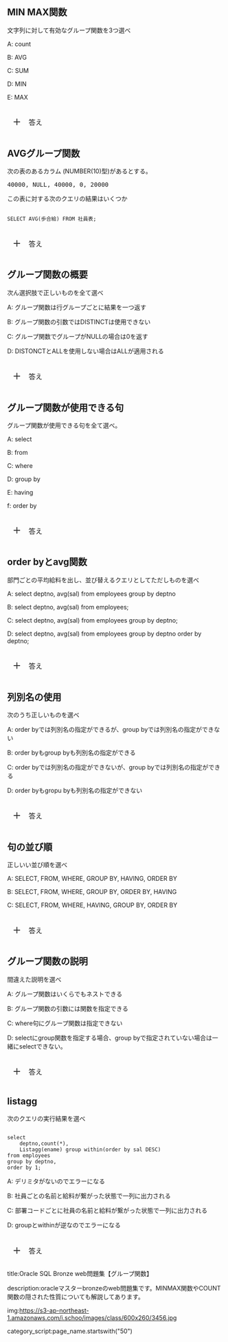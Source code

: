 

## MIN MAX関数

文字列に対して有効なグループ関数を3つ選べ

A: count

B: AVG

C: SUM

D: MIN

E: MAX

<h3 class="title">答え</h3>
<div class="box">
  <p>
A: count、D: MIN、E: MAX
  </p>
  <p>
  MIN,MAXは文字数を見て最もXXなものを返す。
  </p>
    <p>
  
  </p>
</div>





## AVGグループ関数

次の表のあるカラム (NUMBER(10)型)があるとする。

<pre>
40000, NULL, 40000, 0, 20000
</pre>


この表に対する次のクエリの結果はいくつか

<pre><code>
SELECT AVG(歩合給) FROM 社員表;
</code></pre>

<h3 class="title">答え</h3>
<div class="box">
  <p>
  A: 2500
  </p>
  <p>
  ポイント：NULLはグループ関数において、ないものとして処理される
  </p>
    <p>
  よって、NULL以外の4つで合計10000を割った2500が答え。
  </p>
</div>






## グループ関数の概要

次ん選択肢で正しいものを全て選べ

A: グループ関数は行グループごとに結果を一つ返す

B: グループ関数の引数ではDISTINCTは使用できない

C: グループ関数でグループがNULLの場合は0を返す

D: DISTONCTとALLを使用しない場合はALLが適用される



<h3 class="title">答え</h3>
<div class="box">
  <p>
  D: DISTONCTとALLを使用しない場合はALLが適用される
  </p>
  <p>
  A: グループ関数は行グループごとに結果を一つ返す
  </p>
    <p>
  Cについては、グループ関数でグループがNULLの場合は無視される
</div>


## グループ関数が使用できる句

グループ関数が使用できる句を全て選べ。

A: select

B: from

C: where

D: group by

E: having

f: order by



<h3 class="title">答え</h3>
<div class="box">
  <p>
  A: select, E: having, f: order by
  </p>
  <p>
  group byでは使えないことに注意
  </p>
    <p>
  
  </p>
</div>



## order byとavg関数

部門ごとの平均給料を出し、並び替えるクエリとしてただしものを選べ

A: select deptno, avg(sal) from employees group by deptno

B: select deptno, avg(sal) from employees;

C: select deptno, avg(sal) from employees group by deptno;

D: select deptno, avg(sal) from employees group by deptno order by deptno;



<h3 class="title">答え</h3>
<div class="box">
  <p>
D: select deptno, avg(sal) from employees group by deptno order by deptno;
  </p>
  <p>
  deptnoでgroup byを行うこと
  </p>
    <p>
  order byでdeptnoを並び替えること
  </p>
  <p>
  最後にavg(sal)で平均を割り出すこと を把握することが大事。
  </p>
</div>



## 列別名の使用

次のうち正しいものを選べ

A: order byでは列別名の指定ができるが、group byでは列別名の指定ができない

B: order byもgroup byも列別名の指定ができる

C: order byでは列別名の指定ができないが、group byでは列別名の指定ができる

D: order byもgropu byも列別名の指定ができない


<h3 class="title">答え</h3>
<div class="box">
  <p>
A: order byでは列別名の指定ができるが、group byでは列別名の指定ができない
  </p>
  <p>
  group byでは正式な指定しか受け付けない
  </p>
    <p>
  order byでは列別名の指定も、selectの一による指定もできる。
  </p>
</div>


## 句の並び順

正しいい並び順を選べ

A: SELECT, FROM, WHERE, GROUP BY, HAVING, ORDER BY

B: SELECT, FROM, WHERE, GROUP BY, ORDER BY, HAVING

C: SELECT, FROM, WHERE, HAVING, GROUP BY, ORDER BY



<h3 class="title">答え</h3>
<div class="box">
  <p>
A: SELECT, FROM, WHERE, GROUP BY, HAVING, ORDER BY
  </p>
  <p>
C: SELECT, FROM, WHERE, HAVING, GROUP BY, ORDER BY

  </p>
    <p>
group byとhavingは入れ替えることが可能
  </p>
</div>


## グループ関数の説明

間違えた説明を選べ

A: グループ関数はいくらでもネストできる

B: グループ関数の引数には関数を指定できる

C: where句にグループ関数は指定できない

D: selectにgroup関数を指定する場合、group byで指定されていない場合は一緒にselectできない。


<h3 class="title">答え</h3>
<div class="box">
  <p>
A: グループ関数はいくらでもネストできる
  </p>
  <p>
  B-Dは全て正しい
  </p>
    <p>
  グループ関数は最大2回までネストできる。
  </p>
</div>



## listagg

次のクエリの実行結果を選べ

<pre><code>
select 
    deptno,count(*),
    Listagg(ename) group within(order by sal DESC)
from employees
group by deptno,
order by 1;
</code></pre>

A: デリミタがないのでエラーになる

B: 社員ごとの名前と給料が繋がった状態で一列に出力される

C: 部署コードごとに社員の名前と給料が繋がった状態で一列に出力される

D: groupとwithinが逆なのでエラーになる




<h3 class="title">答え</h3>
<div class="box">
  <p>
    D: groupとwithinが逆なのでエラーになる
  </p>
  <p>
    within group(order by sal DESC)が正しい順番
  </p>
    <p>
  
  </p>
</div>




<script src="https://code.jquery.com/jquery-3.4.1.min.js" integrity="sha256-CSXorXvZcTkaix6Yvo6HppcZGetbYMGWSFlBw8HfCJo=" crossorigin="anonymous"></script>




<script>
//アコーディオンをクリックした時の動作
$('.title').on('click', function() {//タイトル要素をクリックしたら
  var findElm = $(this).next(".box");//直後のアコーディオンを行うエリアを取得し
  $(findElm).slideToggle();//アコーディオンの上下動作
    
  if($(this).hasClass('close')){//タイトル要素にクラス名closeがあれば
    $(this).removeClass('close');//クラス名を除去し
  }else{//それ以外は
    $(this).addClass('close');//クラス名closeを付与
  }
});

//ページが読み込まれた際にopenクラスをつけ、openがついていたら開く動作※不必要なら下記全て削除
$(window).on('load', function(){
  $('.accordion-area li:first-of-type section').addClass("open"); //accordion-areaのはじめのliにあるsectionにopenクラスを追加
  $(".open").each(function(index, element){ //openクラスを取得
    var Title =$(element).children('.title'); //openクラスの子要素のtitleクラスを取得
    $(Title).addClass('close');       //タイトルにクラス名closeを付与し
    var Box =$(element).children('.box'); //openクラスの子要素boxクラスを取得
    $(Box).slideDown(500);          //アコーディオンを開く
  });
});
</script>

<style>
@charset "UTF-8";

/*==================================================
アコーディオンのためのcss
===================================*/

/*アコーディオン全体*/
.accordion-area{
    list-style: none;
    width: 96%;
    max-width: 900px;
    margin:0 auto;
}

.accordion-area li{
    margin: 10px 0;
}

.accordion-area section {
  border: 1px solid #ccc;
}

/*アコーディオンタイトル*/
.title {
    position: relative;/*+マークの位置基準とするためrelative指定*/
    cursor: pointer;
    font-size:1rem;
    font-weight: normal;
    padding: 3% 3% 3% 50px;
    transition: all .5s ease;
}

/*アイコンの＋と×*/
.title::before,
.title::after{
    position: absolute;
    content:'';
    width: 15px;
    height: 2px;
    background-color: #333;
    
}
.title::before{
    top:48%;
    left: 15px;
    transform: rotate(0deg);
    
}
.title::after{    
    top:48%;
    left: 15px;
    transform: rotate(90deg);

}
/*　closeというクラスがついたら形状変化　*/
.title.close::before{
  transform: rotate(45deg);
}

.title.close::after{
  transform: rotate(-45deg);
}

/*アコーディオンで現れるエリア*/
.box {
    display: none;/*はじめは非表示*/
    background: #f3f3f3;
  margin:0 3% 3% 3%;
    padding: 3%;
}

</style>





title:Oracle SQL Bronze web問題集【グループ関数】

description:oracleマスターbronzeのweb問題集です。MINMAX関数やCOUNT関数の隠された性質についても解説してあります。

img:https://s3-ap-northeast-1.amazonaws.com/i.schoo/images/class/600x260/3456.jpg

category_script:page_name.startswith("50")




